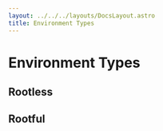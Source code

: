 ```yaml
---
layout: ../../../layouts/DocsLayout.astro
title: Environment Types
---
```


# Environment Types

## Rootless

## Rootful